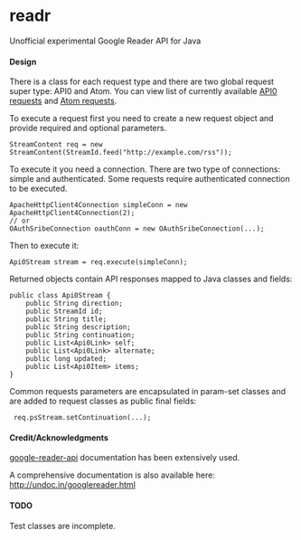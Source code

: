 # readr

Unofficial experimental Google Reader API for Java

#### Design

There is a class for each request type and there are two global request super type: API0 and Atom.
You can view list of currently available [API0 requests](src/main/java/x/readr/api0/req/) and [Atom requests](src/main/java/x/readr/atom/req/).

To execute a request first you need to create a new request object and provide required and optional parameters.

    StreamContent req = new StreamContent(StreamId.feed("http://example.com/rss"));

To execute it you need a connection. There are two type of connections: simple and authenticated. Some requests require authenticated connection to be executed.

    ApacheHttpClient4Connection simpleConn = new ApacheHttpClient4Connection(2);
    // or
    OAuthSribeConnection oauthConn = new OAuthSribeConnection(...);
    
Then to execute it:

    Api0Stream stream = req.execute(simpleConn);
    
Returned objects contain API responses mapped to Java classes and fields:

    public class Api0Stream {
        public String direction;
        public StreamId id;
        public String title;
        public String description;
        public String continuation;
        public List<Api0Link> self;
        public List<Api0Link> alternate;
        public long updated;
        public List<Api0Item> items;
    }
    
Common requests parameters are encapsulated in param-set classes and are added to request classes as public final fields:

     req.psStream.setContinuation(...);
     
#### Credit/Acknowledgments

[google-reader-api](http://code.google.com/p/google-reader-api/) documentation has been extensively used.

A comprehensive documentation is also available here: http://undoc.in/googlereader.html


#### TODO

Test classes are incomplete.
